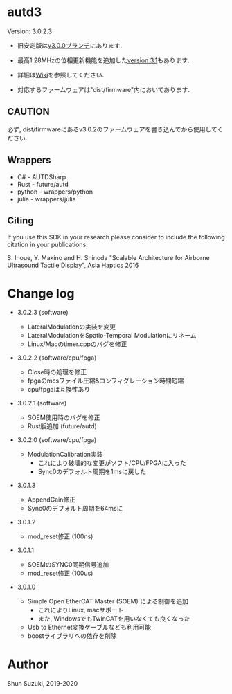 # autd3 #

Version: 3.0.2.3

* 旧安定版は[v3.0.0ブランチ](https://github.com/shinolab/autd3-library-software/tree/v3.0.0)にあります.

* 最高1.28MHzの位相更新機能を追加した[version 3.1](https://github.com/shinolab/autd3.1)もあります.

* 詳細は[Wiki](https://github.com/shinolab/autd3-library-software/wiki)を参照してください.

* 対応するファームウェアは"dist/firmware"内においてあります.

## CAUTION ##

必ず, dist/firmwareにあるv3.0.2のファームウェアを書き込んでから使用してください.

## Wrappers ##

* C# - AUTDSharp
* Rust - future/autd
* python - wrappers/python
* julia - wrappers/julia

## Citing

If you use this SDK in your research please consider to include the following citation in your publications:

S. Inoue, Y. Makino and H. Shinoda "Scalable Architecture for Airborne Ultrasound Tactile Display", Asia Haptics 2016

# Change log

* 3.0.2.3 (software)
    * LateralModulationの実装を変更
    * LateralModulationをSpatio-Temporal Modulationにリネーム
    * Linux/Macのtimer.cppのバグを修正

* 3.0.2.2 (software/cpu/fpga)
    * Close時の処理を修正
    * fpgaのmcsファイル圧縮&コンフィグレーション時間短縮
    * cpu/fpgaは互換性あり

* 3.0.2.1 (software)
    * SOEM使用時のバグを修正
    * Rust版追加 (future/autd)

* 3.0.2.0 (software/cpu/fpga)
    * ModulationCalibration実装
        * これにより破壊的な変更がソフト/CPU/FPGAに入った
        * Sync0のデフォルト周期を1msに戻した

* 3.0.1.3
    * AppendGain修正
    * Sync0のデフォルト周期を64msに

* 3.0.1.2
    * mod_reset修正 (100ns)

* 3.0.1.1
    * SOEMのSYNC0同期信号追加
    * mod_reset修正 (100us)

* 3.0.1.0
    * Simple Open EtherCAT Master (SOEM) による制御を追加 
        * これによりLinux, macサポート
        * また, WindowsでもTwinCATを用いなくても良くなった
    * Usb to Ethernet変換ケーブルなども利用可能
    * boostライブラリへの依存を削除

# Author #

Shun Suzuki, 2019-2020
